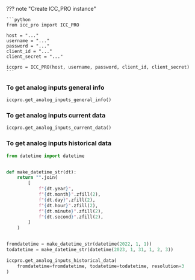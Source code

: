 ??? note "Create ICC_PRO instance"

    ```python
    from icc_pro import ICC_PRO

    host = "..."
    username = "..."
    password = "..."
    client_id = "..."
    client_secret = "..."

    iccpro = ICC_PRO(host, username, password, client_id, client_secret)
    ```

### To get analog inputs general info

```python linenums="1" hl_lines="1"
iccpro.get_analog_inputs_general_info()
```

### To get analog inputs current data

```python linenums="1" hl_lines="1"
iccpro.get_analog_inputs_current_data()
```

### To get analog inputs historical data

```python linenums="1" hl_lines="20-22"
from datetime import datetime


def make_datetime_str(dt):
    return "".join(
        [
            f"{dt.year}",
            f"{dt.month}".zfill(2),
            f"{dt.day}".zfill(2),
            f"{dt.hour}".zfill(2),
            f"{dt.minute}".zfill(2),
            f"{dt.second}".zfill(2),
        ]
    )


fromdatetime = make_datetime_str(datetime(2022, 1, 1))
todatetime = make_datetime_str(datetime(2023, 1, 31, 1, 2, 3))

iccpro.get_analog_inputs_historical_data(
    fromdatetime=fromdatetime, todatetime=todatetime, resolution=3
)
```
